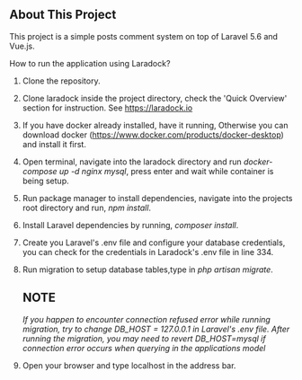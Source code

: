 ## About This Project

This project is a simple posts comment system on top of Laravel 5.6 and Vue.js.

How to run the application using Laradock?

1. Clone the repository.
2. Clone laradock inside the project directory, check the 'Quick Overview' section for instruction. See https://laradock.io
3. If you have docker already installed, have it running, Otherwise you can download docker (https://www.docker.com/products/docker-desktop) and install it first.
4. Open terminal, navigate into the laradock directory and run _docker-compose up -d nginx mysql_, press enter and wait while container is being setup.
5. Run package manager to install dependencies, navigate into the projects root directory and run, _npm install_.
6. Install Laravel dependencies by running, _composer install_.
7. Create you Laravel's .env file and configure your database credentials, you can check for the credentials in Laradock's .env file in line 334.
8. Run migration to setup database tables,type in _php artisan migrate_.
    ## NOTE

    _If you happen to encounter connection refused error while running migration, try to change DB_HOST = 127.0.0.1 in Laravel's .env file. After running the migration, you may need to revert DB_HOST=mysql if connection error occurs when querying in the applications model_

9. Open your browser and type localhost in the address bar.




